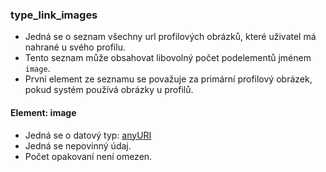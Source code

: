 ### type_link_images
- Jedná se o seznam všechny url profilových obrázků, které uživatel má nahrané u svého profilu.
- Tento seznam může obsahovat libovolný počet podelementů jménem `image`.
- První element ze seznamu se považuje za primární profilový obrázek, pokud systém používá obrázky u profilů.

#### Element: image 
- Jedná se o datový typ: [anyURI](https://www.w3.org/TR/xmlschema-2/#anyURI)
- Jedná se nepovinný údaj.
- Počet opakovaní není omezen. 
